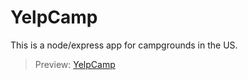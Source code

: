 # YelpCamp
This is a node/express app for campgrounds in the US.

>Preview: [YelpCamp](https://still-depths-39460.herokuapp.com/)



